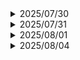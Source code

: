 <details>
<summary>2025/07/30</summary>
    <ul>
    <li>
        vscode를 통해 EC2로 .pem을 통해 접속하여 작업을 할 수 있도록 환경 구성.
    </li>
    <li>
        EC2에 postgres 컨테이너 가동.
    </li>
        <ul>
        <li>
            시간 변수 설정을 통해 한국 표준시로 변경.
        </li>
        </ul>
    <li>
        --force-recreate를 학습.
    </li>
        <ul>
        <li>
            볼륨과 바인드 마운트와 독립적으로 변경된 환경 설정만 적용하기에 안정적이다.
        </li>
        </ul>
    <li>
        멀티스테이지 방법을 통해 벡엔드 서버의 의미지를 경량화하여 가동하였다.
    </li>
        <ul>
        <li>
            Spring Boot의 작업 환경을 gradle-jdk로 설정<br>→ 더미 클래스와 코드 작성<br>→ localhost:8080 접속 후 확인.
        </li>
        </ul>
    </ul>
</details>

<details>
<summary>2025/07/31</summary>
  <ul>
    <li>
      초기 시스템 아키텍처 설계.
    </li>
    <li>
      Frontend 서버 구축 및 공유.
    </li>
      <ul>
        <li>
          Frontend 서버는 바인드 바운트를 활용해 실시간으로 코드 수정 및 확인이 가능하도록 함.
        </li>
      </ul>
    <li>
      EC2의 DB 컨테이너에 pgvector 확장자 설치.
    </li>
      <ul>
        <li>
          보안을 염두하여 init.sql을 설정하지 않음.
        </li>
        <li>
          Dockerfile로 설치 준비를 하고, CREATE EXTENSION을 통해 컨테이너 내에 직접 설치.
        </li>
      </ul>
    <li>
      로컬 Backend 서번에서 EC2의 DB에 SSH 터널링하여 연결.
    </li>
  </ul>
</details>

<details>
<summary>2025/08/01</summary>
  <ul>
    <li>
      크롤링 작업 환경 구축 설계. (EC2 내 구현 채택).
    </li>
      <ul>
        <li>
          로컬 구현
        </li>
          <ul>
            <li>
              장점: 필요할 때만 로컬에서 코드를 실행하면 된다.
            </li>
            <li>
              단점: 자동화 등 확장성을 고려할 때 이후 확장이 어렵다.
            </li>
          </ul>
        <li>
          EC2 내 구현 (채택).
        </li>
          <ul>
            <li>
              장점: airflow 등으로 확장성이 좋다.
            </li>
            <li>
              단점: 크롤링의 빈도가 많지 않다면 물리적 리소스의 낭비로 이어진다.
            </li>
          </ul>
      </ul>
    <li>
      1차 개발 환경 명세서 작성 및 개발자들에게 공유.
    </li>
      <ul>
        <li>
          Front, Back 서버의 compose.yaml 명령어
        </li>
        <li>
          SSH 터널링을 통한 DB 접근.
        </li>
      </ul>
  </ul>
</details>

<details>
<summary>2025/08/04</summary>
  <ul>
    <li>
      Front: 바인드 마운트로 인한 문제 해결.<br>Link:https://github.com/LWH4Data/PJT_01_AID/blob/master/trouble_shooting/FrontEnd_%EB%B0%94%EC%9D%B8%EB%93%9C%20%EB%A7%88%EC%9A%B4%ED%8A%B8%20%EC%88%98%EC%A0%95.pdf 
    </li>
  </ul>
</details>